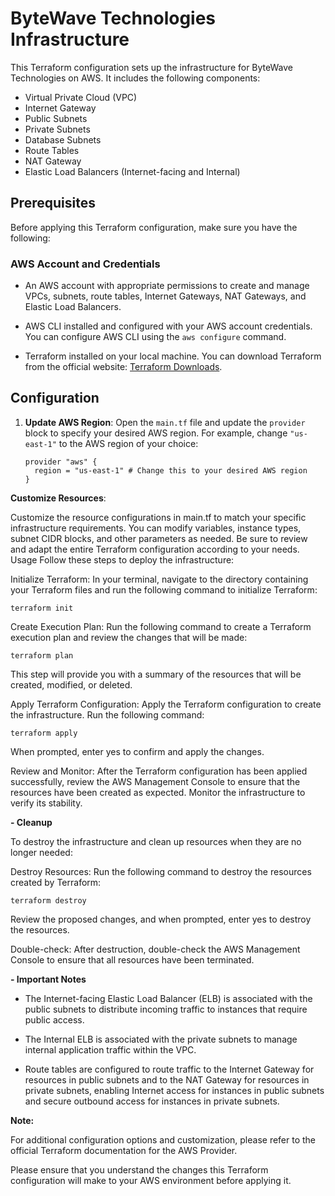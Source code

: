 # ByteWave Technologies Infrastructure

This Terraform configuration sets up the infrastructure for ByteWave Technologies on AWS. It includes the following components:

- Virtual Private Cloud (VPC)
- Internet Gateway
- Public Subnets
- Private Subnets
- Database Subnets
- Route Tables
- NAT Gateway
- Elastic Load Balancers (Internet-facing and Internal)

## Prerequisites

Before applying this Terraform configuration, make sure you have the following:

### AWS Account and Credentials

- An AWS account with appropriate permissions to create and manage VPCs, subnets, route tables, Internet Gateways, NAT Gateways, and Elastic Load Balancers.

- AWS CLI installed and configured with your AWS account credentials. You can configure AWS CLI using the `aws configure` command.

- Terraform installed on your local machine. You can download Terraform from the official website: [Terraform Downloads](https://www.terraform.io/downloads.html).

## Configuration

1. **Update AWS Region**: Open the `main.tf` file and update the `provider` block to specify your desired AWS region. For example, change `"us-east-1"` to the AWS region of your choice:

   ```hcl
   provider "aws" {
     region = "us-east-1" # Change this to your desired AWS region
   }

**Customize Resources**: 

Customize the resource configurations in main.tf to match your specific infrastructure requirements. You can modify variables, instance types, subnet CIDR blocks, and other parameters as needed. Be sure to review and adapt the entire Terraform configuration according to your needs.
Usage
Follow these steps to deploy the infrastructure:

Initialize Terraform: In your terminal, navigate to the directory containing your Terraform files and run the following command to initialize Terraform:

```
terraform init
```

Create Execution Plan: Run the following command to create a Terraform execution plan and review the changes that will be made:

```
terraform plan 
```
This step will provide you with a summary of the resources that will be created, modified, or deleted.

Apply Terraform Configuration: Apply the Terraform configuration to create the infrastructure. Run the following command:

``` 
terraform apply
```

When prompted, enter yes to confirm and apply the changes.

Review and Monitor: After the Terraform configuration has been applied successfully, review the AWS Management Console to ensure that the resources have been created as expected. Monitor the infrastructure to verify its stability.

 **- Cleanup**

To destroy the infrastructure and clean up resources when they are no longer needed:

Destroy Resources: Run the following command to destroy the resources created by Terraform:

```
terraform destroy
```

Review the proposed changes, and when prompted, enter yes to destroy the resources.

Double-check: After destruction, double-check the AWS Management Console to ensure that all resources have been terminated.

**- Important Notes**

- The Internet-facing Elastic Load Balancer (ELB) is associated with the public subnets to distribute incoming traffic to instances that require public access.

- The Internal ELB is associated with the private subnets to manage internal application traffic within the VPC.

- Route tables are configured to route traffic to the Internet Gateway for resources in public subnets and to the NAT Gateway for resources in private subnets, enabling Internet access for instances in public subnets and secure outbound access for instances in private subnets.

 **Note:**

 For additional configuration options and customization, please refer to the official Terraform documentation for the AWS Provider.

Please ensure that you understand the changes this Terraform configuration will make to your AWS environment before applying it.
